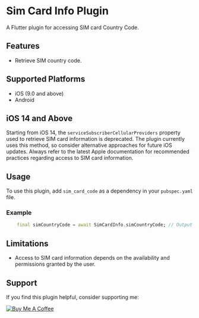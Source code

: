 # Sim Card Info Plugin

A Flutter plugin for accessing SIM card Country Code.

## Features

- Retrieve SIM country code.

## Supported Platforms

- iOS (9.0 and above)
- Android

## iOS 14 and Above

Starting from iOS 14, the `serviceSubscriberCellularProviders` property used to retrieve SIM card information is deprecated. The plugin currently uses this method, so consider alternative approaches for future iOS updates. Always refer to the latest Apple documentation for recommended practices regarding access to SIM card information.

## Usage

To use this plugin, add `sim_card_code` as a dependency in your `pubspec.yaml` file.

### Example

```dart
    final simCountryCode = await SimCardInfo.simCountryCode; // Output is "XX" Country code upper letters
```

## Limitations

- Access to SIM card information depends on the availability and permissions granted by the user.

## Support

If you find this plugin helpful, consider supporting me:

[![Buy Me A Coffee](https://www.buymeacoffee.com/assets/img/guidelines/download-assets-sm-1.svg)](https://buymeacoffee.com/is10vmust)
